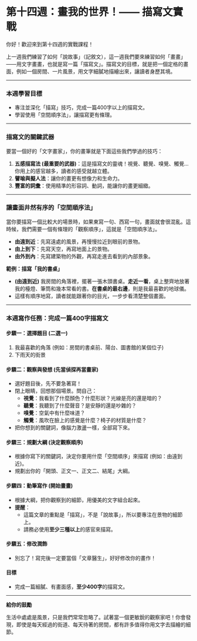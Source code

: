 # 第十四週：畫我的世界！—— 描寫文實戰

你好！歡迎來到第十四週的實戰課程！

上一週我們練習了如何「說故事」（記敘文），這一週我們要來練習如何「畫畫」——用文字畫畫，也就是寫一篇「描寫文」。描寫文的目標，就是把一個定格的畫面，例如一個房間、一片風景，用文字細膩地描繪出來，讓讀者身歷其境。

---

### **本週學習目標**

*   專注並深化「描寫」技巧，完成一篇400字以上的描寫文。
*   學習使用「空間順序法」，讓描寫更有條理。

---

### **描寫文的關鍵武器**

要當一個好的「文字畫家」，你的畫筆就是下面這些我們學過的技巧：

1.  **五感描寫法 (最重要的武器)**：這是描寫文的靈魂！視覺、聽覺、嗅覺、觸覺... 你用上的感官越多，讀者的感受就越立體。
2.  **譬喻與擬人法**：讓你的畫更有想像力和生命力。
3.  **豐富的詞彙**：使用精準的形容詞、動詞，能讓你的畫更細緻。

---

### **讓畫面井然有序的「空間順序法」**

當你要描寫一個比較大的場景時，如果東寫一句、西寫一句，畫面就會很混亂。這時候，我們需要一個有條理的「觀察順序」，這就是「空間順序法」。

*   **由遠到近**：先寫遠處的風景，再慢慢拉近到眼前的景物。
*   **由上到下**：先寫天空，再寫地面上的景物。
*   **由外到內**：先寫建築物的外觀，再寫走進去看到的內部景象。

**範例：描寫「我的書桌」**
*   **(由遠到近)** 我房間的角落裡，擺著一張木頭書桌。**走近一看**，桌上整齊地放著我的檯燈、筆筒和幾本常看的書。**在書桌的最右邊**，則是我最喜歡的地球儀。
*   這樣有順序地寫，讀者就能跟著你的目光，一步步看清楚整個畫面。

---

### **本週寫作任務：完成一篇400字描寫文**

#### **步驟一：選擇題目 (二選一)**

1.  我最喜歡的角落 (例如：房間的書桌前、陽台、圖書館的某個位子)
2.  下雨天的街景

#### **步驟二：觀察與發想 (先當偵探再當畫家)**

*   選好題目後，先不要急著寫！
*   閉上眼睛，回想那個場景。問自己：
    *   **視覺**：我看到了什麼顏色？什麼形狀？光線是亮的還是暗的？
    *   **聽覺**：我聽到了什麼聲音？是安靜的還是吵雜的？
    *   **嗅覺**：空氣中有什麼味道？
    *   **觸覺**：風吹在臉上的感覺是什麼？椅子的材質是什麼？
*   把你想到的關鍵詞，像腦力激盪一樣，全部寫下來。

#### **步驟三：規劃大綱 (決定觀察順序)**

*   根據你寫下的關鍵詞，決定你要用什麼「空間順序」來描寫 (例如：由遠到近)。
*   規劃出你的「開頭、正文一、正文二、結尾」大綱。

#### **步驟四：動筆寫作 (開始畫畫)**

*   根據大綱，把你觀察到的細節，用優美的文字組合起來。
*   **提醒**：
    *   這篇文章的重點是「描寫」，不是「說故事」，所以要專注在景物的細節上。
    *   請務必使用**至少三種以上**的感官來描寫。

#### **步驟五：修改潤飾**

*   別忘了！寫完後一定要當個「文章醫生」，好好修改你的畫作！

#### **目標**

*   完成一篇細膩、有畫面感，**至少400字**的描寫文。

---

**給你的鼓勵**

生活中處處是風景，只是我們常常忽略了。試著當一個更敏銳的觀察家吧！你會發現，即使是每天經過的街道、每天待著的房間，都有許多值得你用文字去描繪的細節。
